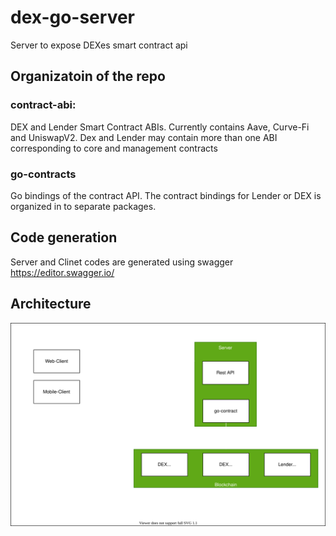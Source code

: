 # dex-go-server
Server to expose DEXes smart contract api

## Organizatoin of the repo
### contract-abi: 
DEX and Lender Smart Contract ABIs. Currently contains Aave, Curve-Fi and UniswapV2. Dex and Lender may contain more than one ABI corresponding to core and management contracts 
### go-contracts
Go bindings of the contract API. The contract bindings for Lender or DEX is organized in to separate packages.


## Code generation
Server and Clinet codes are generated using swagger  
https://editor.swagger.io/


## Architecture

![Architecture Diagram](docs/architecture.drawio.svg)